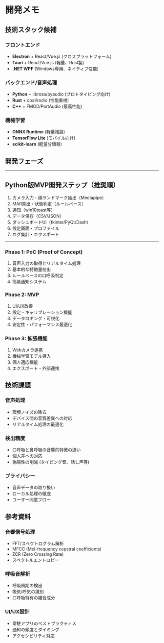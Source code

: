 # 開発メモ

## 技術スタック候補

### フロントエンド
- **Electron** + React/Vue.js (クロスプラットフォーム)
- **Tauri** + React/Vue.js (軽量、Rust製)
- **.NET WPF** (Windows専用、ネイティブ性能)

### バックエンド/音声処理
- **Python** + librosa/pyaudio (プロトタイピング向け)
- **Rust** + cpal/rodio (性能重視)
- **C++** + FMOD/PortAudio (最高性能)

### 機械学習
- **ONNX Runtime** (軽量推論)
- **TensorFlow Lite** (モバイル向け)
- **scikit-learn** (軽量分類器)

## 開発フェーズ

---
## Python版MVP開発ステップ（推奨順）

1. カメラ入力・顔ランドマーク抽出（Mediapipe）
2. MAR算出・状態判定（ルールベース）
3. 通知（win10toast等）
4. データ保存（CSV/JSON）
5. ダッシュボードUI（tkinter/PyQt/Dash）
6. 設定画面・プロファイル
7. ログ集計・エクスポート

---

### Phase 1: PoC (Proof of Concept)
1. 音声入力の取得とリアルタイム処理
2. 基本的な特徴量抽出
3. ルールベースの口呼吸判定
4. 簡易通知システム

### Phase 2: MVP
1. UI/UX改善
2. 設定・キャリブレーション機能
3. データロギング・可視化
4. 安定性・パフォーマンス最適化

### Phase 3: 拡張機能
1. Webカメラ連携
2. 機械学習モデル導入
3. 個人適応機能
4. エクスポート・外部連携

## 技術課題

### 音声処理
- 環境ノイズの除去
- デバイス間の音質差異への対応
- リアルタイム処理の最適化

### 検出精度
- 口呼吸と鼻呼吸の音響的特徴の違い
- 個人差への対応
- 偽陽性の削減 (タイピング音、話し声等)

### プライバシー
- 音声データの取り扱い
- ローカル処理の徹底
- ユーザー同意フロー

## 参考資料

### 音響信号処理
- FFT/スペクトログラム解析
- MFCC (Mel-frequency cepstral coefficients)
- ZCR (Zero Crossing Rate)
- スペクトルエントロピー

### 呼吸音解析
- 呼吸周期の検出
- 吸気/呼気の識別
- 口呼吸特有の雑音成分

### UI/UX設計
- 常駐アプリのベストプラクティス
- 通知の頻度とタイミング
- アクセシビリティ対応